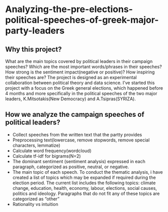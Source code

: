 # Analyzing-the-pre-elections-political-speeches-of-greek-major-party-leaders

## Why this project?

What are the main topics covered by political leaders in their campaign speeches? Which are the most important words/phrases in their speeches? How strong is the sentiment impact(negative or positive)? How inspiring their speeches are?
The project is designed as an experimental collaboration between political theory and data science. I’ve started this project with a focus on the Greek general elections, which happened before 4 months and more specifically in the political speeches of the two major leaders, K.Mitsotakis(New Democracy) and A.Tsipras(SYRIZA).

## How we analyze the campaign speeches of political leaders?

- Collect speeches from the written text that the partty provides
- Preprocessing text(lowercase, remove stopwords, remove special characters, lemmatize)
- Calculate word frequency(wordcloud)
- Calculate tf-idf for bigrams(N=2)
- The dominant sentiment (sentiment analysis) expressed in each paragraph, categorized as positive, neutral, or negative.
- The main topic of each speech. To conduct the thematic analysis, i have created a list of topics which may be expanded if required during the election period. The current list includes the following topics: climate change, education, health, economy, labour, elections, social causes, politics and ideology. Paragraphs that do not fit any of these topics are categorized as “other”
- Rationality vs intuition
